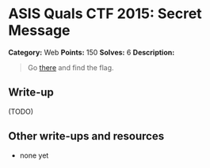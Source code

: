 # ASIS Quals CTF 2015: Secret Message

**Category:** Web
**Points:** 150
**Solves:** 6
**Description:**

> Go [there](http://secretmessage.asis-ctf.ir/) and find the flag.

## Write-up

(TODO)

## Other write-ups and resources

* none yet
